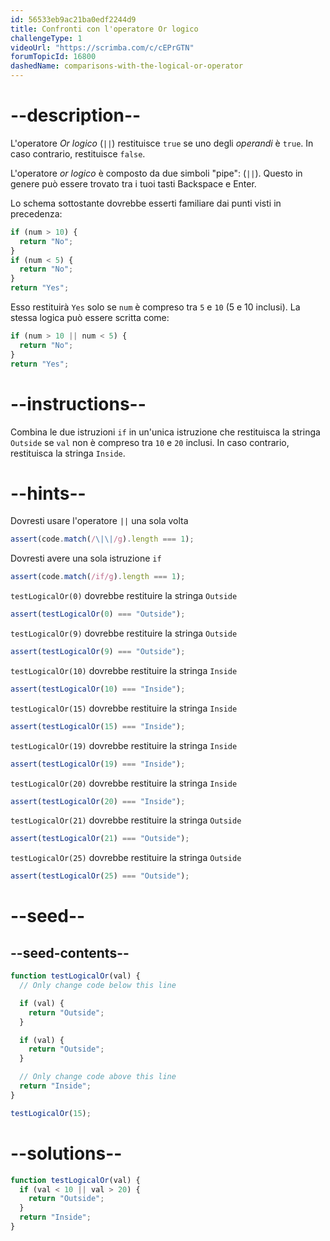```yaml
---
id: 56533eb9ac21ba0edf2244d9
title: Confronti con l'operatore Or logico
challengeType: 1
videoUrl: "https://scrimba.com/c/cEPrGTN"
forumTopicId: 16800
dashedName: comparisons-with-the-logical-or-operator
---
```


# --description--

L'operatore <dfn>Or logico</dfn> (`||`) restituisce `true` se uno degli <dfn>operandi</dfn> è `true`. In caso contrario, restituisce `false`.

L'operatore <dfn>or logico</dfn> è composto da due simboli "pipe": (`||`). Questo in genere può essere trovato tra i tuoi tasti Backspace e Enter.

Lo schema sottostante dovrebbe esserti familiare dai punti visti in precedenza:

```js
if (num > 10) {
  return "No";
}
if (num < 5) {
  return "No";
}
return "Yes";
```

Esso restituirà `Yes` solo se `num` è compreso tra `5` e `10` (5 e 10 inclusi). La stessa logica può essere scritta come:

```js
if (num > 10 || num < 5) {
  return "No";
}
return "Yes";
```

# --instructions--

Combina le due istruzioni `if` in un'unica istruzione che restituisca la stringa `Outside` se `val` non è compreso tra `10` e `20` inclusi. In caso contrario, restituisca la stringa `Inside`.

# --hints--

Dovresti usare l'operatore `||` una sola volta

```js
assert(code.match(/\|\|/g).length === 1);
```

Dovresti avere una sola istruzione `if`

```js
assert(code.match(/if/g).length === 1);
```

`testLogicalOr(0)` dovrebbe restituire la stringa `Outside`

```js
assert(testLogicalOr(0) === "Outside");
```

`testLogicalOr(9)` dovrebbe restituire la stringa `Outside`

```js
assert(testLogicalOr(9) === "Outside");
```

`testLogicalOr(10)` dovrebbe restituire la stringa `Inside`

```js
assert(testLogicalOr(10) === "Inside");
```

`testLogicalOr(15)` dovrebbe restituire la stringa `Inside`

```js
assert(testLogicalOr(15) === "Inside");
```

`testLogicalOr(19)` dovrebbe restituire la stringa `Inside`

```js
assert(testLogicalOr(19) === "Inside");
```

`testLogicalOr(20)` dovrebbe restituire la stringa `Inside`

```js
assert(testLogicalOr(20) === "Inside");
```

`testLogicalOr(21)` dovrebbe restituire la stringa `Outside`

```js
assert(testLogicalOr(21) === "Outside");
```

`testLogicalOr(25)` dovrebbe restituire la stringa `Outside`

```js
assert(testLogicalOr(25) === "Outside");
```

# --seed--

## --seed-contents--

```js
function testLogicalOr(val) {
  // Only change code below this line

  if (val) {
    return "Outside";
  }

  if (val) {
    return "Outside";
  }

  // Only change code above this line
  return "Inside";
}

testLogicalOr(15);
```

# --solutions--

```js
function testLogicalOr(val) {
  if (val < 10 || val > 20) {
    return "Outside";
  }
  return "Inside";
}
```
